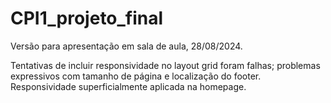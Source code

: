 # CPI1_projeto_final

Versão para apresentação em sala de aula, 28/08/2024.

Tentativas de incluir responsividade no layout grid foram falhas; problemas expressivos com tamanho de página e localização do footer.
Responsividade superficialmente aplicada na homepage.
